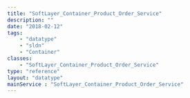 ```yaml
---
title: "SoftLayer_Container_Product_Order_Service"
description: ""
date: "2018-02-12"
tags:
    - "datatype"
    - "sldn"
    - "Container"
classes:
    - "SoftLayer_Container_Product_Order_Service"
type: "reference"
layout: "datatype"
mainService : "SoftLayer_Container_Product_Order_Service"
---
```


